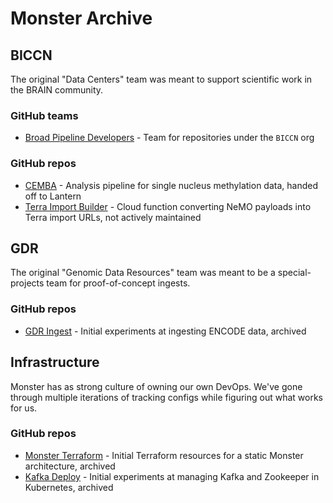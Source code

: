 # Monster Archive

## BICCN
The original "Data Centers" team was meant to support scientific work in the BRAIN community.

### GitHub teams
* [Broad Pipeline Developers](https://github.com/orgs/BICCN/teams/broad-pipeline-developers) - Team for repositories under the `BICCN` org

### GitHub repos
* [CEMBA](https://github.com/biccn/cemba) - Analysis pipeline for single nucleus methylation data, handed off to Lantern
* [Terra Import Builder](https://github.com/BICCN/terra-import-builder) - Cloud function converting NeMO payloads into Terra import URLs,
                                                                          not actively maintained

## GDR
The original "Genomic Data Resources" team was meant to be a special-projects team
for proof-of-concept ingests.

### GitHub repos
* [GDR Ingest](https://github.com/broadinstitute/gdr-ingest) - Initial experiments at ingesting ENCODE data, archived

## Infrastructure
Monster has as strong culture of owning our own DevOps. We've gone through multiple
iterations of tracking configs while figuring out what works for us.

### GitHub repos
* [Monster Terraform](https://github.com/broadinstitute/terraform-monster) - Initial Terraform resources for a static Monster architecture, archived
* [Kafka Deploy](https://github.com/broadinstitute/emerald-kubernetes-kafka) - Initial experiments at managing Kafka and Zookeeper in Kubernetes, archived

